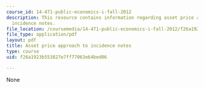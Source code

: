 ```yaml
---
course_id: 14-471-public-economics-i-fall-2012
description: This resource contains information regarding asset price approach to
  incidence notes.
file_location: /coursemedia/14-471-public-economics-i-fall-2012/f26a1923b553827e7ff77063e64bed06_MIT14_471F12_asset_price.pdf
file_type: application/pdf
layout: pdf
title: Asset price approach to incidence notes
type: course
uid: f26a1923b553827e7ff77063e64bed06

---
```

None